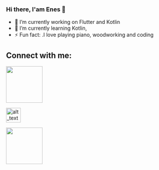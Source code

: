 ### Hi there, I'am Enes 👋

- 🔭 I’m currently working on Flutter and Kotlin
- 🌱 I’m currently learning Kotlin,
- ⚡ Fun fact: .I love playing piano, woodworking and coding

## Connect with me:
[<img src="https://cdn-icons-png.flaticon.com/512/2111/2111463.png" height="100">](https://www.instagram.com/enes_algan76/)

[<img alt="alt_text" width="40px" src="[images/image.PNG](https://cdn-icons-png.flaticon.com/512/2111/2111463.png)" />](https://www.google.com/)


 <a href="https://www.instagram.com/enes_algan76/" target="blank"><img align="center" src="[URL_TO_YOUR_IMAGE](https://cdn-icons-png.flaticon.com/512/2111/2111463.png)" height="100" /></a>
